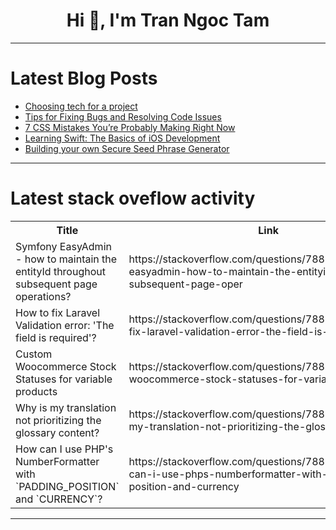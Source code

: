 <h1 align="center">Hi 👋, I'm Tran Ngoc Tam</h1>

---

# Latest Blog Posts 
<!-- BLOG-POST-LIST:START -->
- [Choosing tech for a project](https://dev.to/ladyofcode/choosing-tech-for-a-project-2368)
- [Tips for Fixing Bugs and Resolving Code Issues](https://dev.to/michellebuchiokonicha/tips-for-fixing-bugs-and-resolving-code-issues-2kcc)
- [7 CSS Mistakes You’re Probably Making Right Now](https://dev.to/tesseract-coding/7-css-mistakes-youre-probably-making-right-now-9nj)
- [Learning Swift: The Basics of iOS Development](https://dev.to/media_geneous/learning-swift-the-basics-of-ios-development-15ok)
- [Building your own Secure Seed Phrase Generator](https://dev.to/mibii/building-a-secure-seed-phrase-generator-lessons-in-cryptography-and-user-interaction-4m2f)
<!-- BLOG-POST-LIST:END -->

---

# Latest stack oveflow activity
<table>
  <tr><th>Title</th><th>Link</th></tr>
  <!-- STACKOVERFLOW:START --><tr><td>Symfony EasyAdmin - how to maintain the entityId throughout subsequent page operations?</td><td>https://stackoverflow.com/questions/78809492/symfony-easyadmin-how-to-maintain-the-entityid-throughout-subsequent-page-oper</td></tr><tr><td>How to fix Laravel Validation error: &#39;The field is required&#39;?</td><td>https://stackoverflow.com/questions/78809378/how-to-fix-laravel-validation-error-the-field-is-required</td></tr><tr><td>Custom Woocommerce Stock Statuses for variable products</td><td>https://stackoverflow.com/questions/78809329/custom-woocommerce-stock-statuses-for-variable-products</td></tr><tr><td>Why is my translation not prioritizing the glossary content?</td><td>https://stackoverflow.com/questions/78809248/why-is-my-translation-not-prioritizing-the-glossary-content</td></tr><tr><td>How can I use PHP&#39;s NumberFormatter with `PADDING_POSITION` and `CURRENCY`?</td><td>https://stackoverflow.com/questions/78809218/how-can-i-use-phps-numberformatter-with-padding-position-and-currency</td></tr><!-- STACKOVERFLOW:END -->
</table>

---


